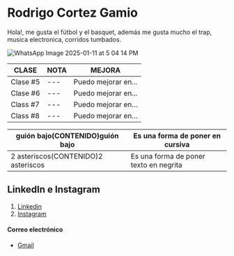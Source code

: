 # Rodrigo Cortez Gamio
Hola!, me gusta el fútbol y el basquet, además me gusta mucho el trap, musica electronica, corridos tumbados.

![WhatsApp Image 2025-01-11 at 5 04 14 PM](https://github.com/user-attachments/assets/8057211e-dd6a-4b68-acd4-335fe1b92041)

| CLASE | NOTA | MEJORA |
| --- | --- | --- |
| Clase #5 | --- | Puedo mejorar en... |
| Clase #6 | --- | Puedo mejorar en... |
| Class #7 | --- | Puedo mejorar en... |
| Class #8 | --- | Puedo mejorar en... |

| guión bajo(CONTENIDO)guión bajo | Es una forma de poner en cursiva |
| --- | --- |
| 2 asteriscos(CONTENIDO)2 asteriscos | Es una forma de poner texto en negrita |

## LinkedIn e Instagram

1. [Linkedin]()
2. [Instagram](https://www.instagram.com/rod__cg13/?hl=es)

#### Correo electrónico
- [Gmail](sobekmc1312@gmail.com)
